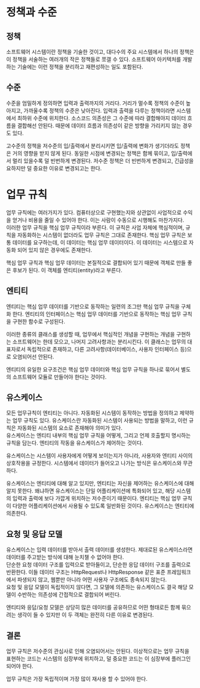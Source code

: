 # 정책과 수준

## 정책
소프트웨어 시스템이란 정책을 기술한 것이고, 대다수의 주요 시스템에서 하나의 정책은 이 정책을 서술하는 여러개의 작은 정책들로 쪼갤 수 있다.
소프트웨어 아키텍처를 개발하는 기술에는 이런 정책을 분리하고 재편성하는 일도 포함된다.

## 수준
수준을 엄밀하게 정의하면 입력과 출력까지의 거리다. 거리가 멀수록 정책의 수준이 높아지고, 가까울수록 정책의 수준은 낮아진다. 입력과 출력을 다루는 정책이라면 시스템에서 최하위 수준에 위치한다.
소스코드 의존성은 그 수준에 따라 결합해야지 데이터 흐름을 결합해선 안된다. 때문에 데이터 흐름과 의존성이 같은 방향을 가리키지 않는 경우도 있다.

고수준의 정책을 저수준의 입/출력에서 분리시키면 입/출력에 변화가 생기더라도 정책은 거의 영향을 받지 않게 된다. 
동일한 시점에 변경되는 정책은 함께 묶이고, 입/출력에서 멀리 있을수록 덜 빈번하게 변경된다. 저수준 정책은 더 빈번하게 변경되고, 긴급성을 요하지만 덜 중요한 이유로 변경되고는 한다.



# 업무 규칙
업무 규칙에는 여러가지가 있다. 컴퓨터상으로 구현했는지와 상관없이 사업적으로 수익을 얻거나 비용을 줄일 수 있어야 한다. 이는 사람이 수동으로 시행해도 마찬가지다.   
이러한 업무 규칙을 핵심 업무 규칙이라 부른다. 이 규칙은 사업 자체에 핵심적이며, 규칙을 자동화하는 시스템이 없더라도 업무 규칙은 그대로 존재한다. 핵심 업무 규칙은 보통 데이터를 요구하는데, 이 데이터는 핵심 업무 데이터이다. 이 데이터는 시스템으로 자동화 되어 있지 않은 경우에도 존재한다.   

핵심 업무 규칙과 핵심 업무 데이터는 본질적으로 결합되어 있기 때문에 객체로 만들 좋은 후보가 된다. 이 객체를 엔티티(entity)라고 부른다.

## 엔티티
엔티티는 핵심 업무 데이터를 기반으로 동작하는 일련의 조그만 핵심 업무 규칙을 구체화 한다. 엔티티의 인터페이스는 핵심 업무 데이터를 기반으로 동작하는 핵심 업무 규칙을 구현한 함수로 구성된다.

이러한 종류의 클래스를 생성할 때, 업무에서 핵심적인 개념을 구현하는 개념을 구현하는 소프트웨어는 한데 모으고, 나머지 고려사항과는 분리시킨다. 이 클래스는 업무의 대표자로서 독립적으로 존재하고, 다른 고려사항(데이터베이스, 사용자 인터페이스 등)으로 오염되어선 안된다. 

엔티티의 유일한 요구조건은 핵심 업무 데이터와 핵심 업무 규칙을 하나로 묶어서 별도의 소프트웨어 모듈로 만들어야 한다는 것이다.

## 유스케이스
모든 업무규칙이 엔티티는 아니다. 자동화된 시스템이 동작하는 방법을 정의하고 제약하는 업무 규칙도 있다. 유스케이스란 자동화된 시스템이 사용되는 방법을 말하고, 이런 규칙은 자동화된 시스템의 요소로 존재해야 의미가 있다.   
유스케이스는 엔티티 내부의 핵심 업무 규칙을 어떻게, 그리고 언제 호출할지 명시하는 규칙을 담는다. 엔티티의 작동을 유스케이스가 제어하는 것이다.

유스케이스는 시스템이 사용자에게 어떻게 보이는지가 아니라, 사용자와 엔티티 사이의 상호작용을 규정한다. 시스템에서 데이터가 들어오고 나가는 방식은 유스케이스와 무관하다.

유스케이스는 엔티티에 대해 알고 있지만, 엔티티는 자신을 제어하는 유스케이스에 대해 알지 못한다. 왜냐하면 유스케이스는 단일 어플리케이션에 특화되어 있고, 해당 시스템의 입력과 출력에 보다 가깝게 위치하는 저수준이기 때문이다.
엔티티는 핵심 업무 규칙이 다양한 어플리케이션에서 사용될 수 있도록 일반화된 것이다. 유스케이스는 엔티티에 의존한다.

## 요청 및 응답 모델
유스케이스는 입력 데이터를 받아서 출력 데이터를 생성한다. 제대로된 유스케이스라면 데이터를 주고받는 방식에 대해 눈치챌 수 없어야 한다.   
단순한 요청 데이터 구조를 입력으로 받아들이고, 단순한 응답 데이터 구조를 출력으로 반환한다. 이들 데이터 구조는 HttpRequest나 HttpResponse 같은 표준 프레임워크에서 파생되지 않고, 웹뿐만 아니라 어떤 사용자 구조에도 종속되지 않는다.    
요청 및 응답 모델이 독립적이지 않다면, 그 모델에 의존하는 유스케이스도 결국 해당 모델이 수반하는 의존성에 간접적으로 결합되어 버린다.

엔티티와 응답/요청 모델은 상당히 많은 데이터를 공유하므로 어떤 형태로든 함께 묶으려는 생각이 들 수 있지만 이 두 객체는 완전히 다른 이유로 변경된다. 

## 결론
업무 규칙은 저수준의 관심사로 인해 오염되어서는 안된다. 이상적으로는 업무 규칙을 표현하는 코드는 시스템의 심장부에 위치하고, 덜 중요한 코드는 이 심장부에 플러그인되어야 한다.   

업무 규칙은 가장 독립적이며 가장 많이 재사용 할 수 있어야 한다.
